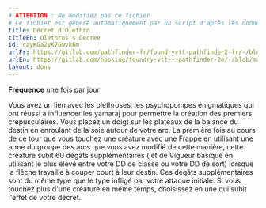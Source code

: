 ```yaml
---
# ATTENTION : Ne modifiez pas ce fichier
# Ce fichier est généré automatiquement par un script d'après les données du module Foundry VTT officiel et de sa traduction
title: Décret d'Olethro
titleEn: Olethros's Decree
id: cayKGa2yK7Gwvk6m
urlFr: https://gitlab.com/pathfinder-fr/foundryvtt-pathfinder2-fr/-/blob/master/data/feats/cayKGa2yK7Gwvk6m.htm
urlEn: https://gitlab.com/hooking/foundry-vtt---pathfinder-2e/-/blob/master/packs/data/feats.db/olethros-s-decree.json
layout: dons
---
```

**Fréquence** une fois par jour

Vous avez un lien avec les olethroses, les psychopompes énigmatiques qui ont réussi à influencer les yamaraj pour permettre la création des premiers crépusculaires. Vous placez un doigt sur les plateaux de la balance du destin en enroulant de la soie autour de votre arc. La première fois au cours de ce tour que vous touchez une créature avec une Frappe en utilisant une arme du groupe des arcs que vous avez modifié de cette manière, cette créature subit 60 dégâts supplémentaires (jet de Vigueur basique en utilisant le plus élevé entre votre DD de classe ou votre DD de sort) lorsque la flêche travaille à couper court à leur destin. Ces dégâts supplémentaires sont du même type que le type infligé par votre attaque initiale. Si vous touchez plus d'une créature en même temps, choisissez en une qui subit l'effet de votre décret.
